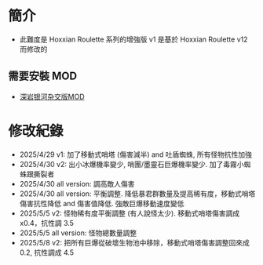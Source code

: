 # 簡介 

* 此難度是 Hoxxian Roulette 系列的增強版 v1 是基於 Hoxxian Roulette v12 而修改的

## 需要安裝 MOD
* [深岩银河杂交版MOD](https://mod.io/g/drg/m/mod404)



# 修改紀錄 

* 2025/4/29 v1: 加了移動式哨塔 (傷害減半) and 吐盾蜘蛛, 所有怪物抗性加強
* 2025/4/30 v2: 出小冰爆機率變少, 哨團/墨靈石巨爆機率變少. 加了毒霧小蜘蛛跟撕裂者
* 2025/4/30 all version: 調高敵人傷害
* 2025/4/30 all version: 平衡調整. 降低暴君群數量及提高稀有度，移動式哨塔傷害抗性降低 and 傷害值降低. 強敵巨爆移動速度變低
* 2025/5/5  v2: 怪物稀有度平衡調整 (有人說怪太少). 移動式哨塔傷害調成 x0.4，抗性調 3.5
* 2025/5/5  all version: 怪物總數量調整
* 2025/5/8  v2: 把所有巨爆從破壞生物池中移除，移動式哨塔傷害調整回來成 0.2, 抗性調成 4.5